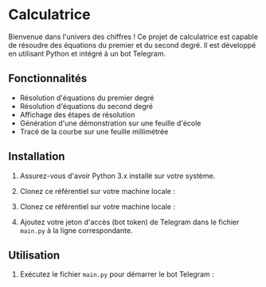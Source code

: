 # Calculatrice

Bienvenue dans l'univers des chiffres ! Ce projet de calculatrice est capable de résoudre des équations du premier et du second degré. Il est développé en utilisant Python et intégré à un bot Telegram.

## Fonctionnalités

- Résolution d'équations du premier degré
- Résolution d'équations du second degré
- Affichage des étapes de résolution
- Génération d'une démonstration sur une feuille d'école
- Tracé de la courbe sur une feuille millimétrée

## Installation

1. Assurez-vous d'avoir Python 3.x installé sur votre système.
2. Clonez ce référentiel sur votre machine locale :

3. Clonez ce référentiel sur votre machine locale :

4. Ajoutez votre jeton d'accès (bot token) de Telegram dans le fichier `main.py` à la ligne correspondante.

## Utilisation

1. Exécutez le fichier `main.py` pour démarrer le bot Telegram :
